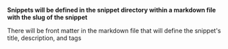 **Snippets will be defined in the snippet directory within a markdown file with the slug of the snippet**

There will be front matter in the markdown file that will define the snippet's title, description, and tags
